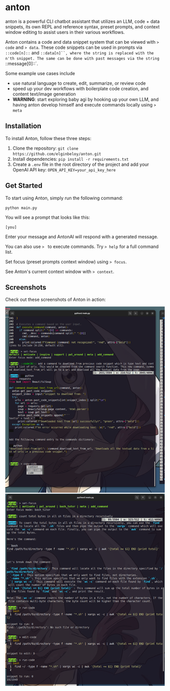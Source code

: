 # anton

anton is a powerful CLI chatbot assistant that utilizes an LLM, code + data snippets, its own REPL and reference syntax, preset prompts, and context window editing to assist users in their various workflows. 

Anton contains a code and data snippet system that can be viewed with `> code` and `> data`. These code snippets can be used in prompts via `::code[n]::` and `::data[n]``, where the string is replaced with the n'th snippet. The same can be done with past messages via the string `::message[0]::`.

Some example use cases include
- use natural language to create, edit, summarize, or review code
- speed up your dev workflows with boilerplate code creation, and content text/image generation
- **WARNING**: start exploring baby agi by hooking up your own LLM, and having anton develop himself and execute commands locally using `> meta`

## Installation

To install Anton, follow these three steps:

1. Clone the repository: `git clone https://github.com/elginbeloy/anton.git`
2. Install dependencies: `pip install -r requirements.txt`
3. Create a `.env` file in the root directory of the project and add your OpenAI API key: `OPEN_API_KEY=your_api_key_here`

## Get Started

To start using Anton, simply run the following command:

```
python main.py
```


You will see a prompt that looks like this:

```
[you] 
```


Enter your message and AntonAI will respond with a generated message.

You can also use `> ` to execute commands. Try `> help` for a full command list.

Set focus (preset prompts context window) using `> focus`.

See Anton's current context window with `> context`. 

## Screenshots

Check out these screenshots of Anton in action:

![Alt text](./screenshot_1.png?raw=true "Screenshot of AntonCLI")
![Alt text](./screenshot_2.png?raw=true "Screenshot of AntonCLI adding code to himself.")
